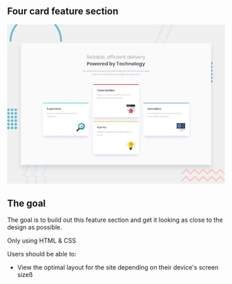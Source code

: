 ## Four card feature section

![Design preview for the Four card feature section coding challenge](./design/desktop-preview.jpg)

## The goal

The goal is to build out this feature section and get it looking as close to the design as possible.

Only using HTML & CSS

Users should be able to:

- View the optimal layout for the site depending on their device's screen sizeß
  